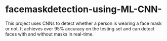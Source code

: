 # facemaskdetection-using-ML-CNN-
This project uses CNNs to detect whether a person is wearing a face mask or not. It achieves over 95% accuracy on the testing set and can detect faces with and without masks in real-time. 
